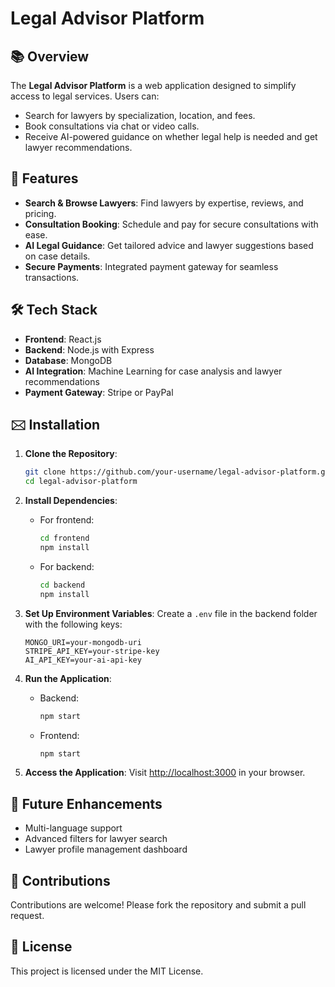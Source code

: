 # Legal Advisor Platform

## 📚 Overview
The **Legal Advisor Platform** is a web application designed to simplify access to legal services. Users can:
- Search for lawyers by specialization, location, and fees.
- Book consultations via chat or video calls.
- Receive AI-powered guidance on whether legal help is needed and get lawyer recommendations.

## 🚀 Features
- **Search & Browse Lawyers**: Find lawyers by expertise, reviews, and pricing.
- **Consultation Booking**: Schedule and pay for secure consultations with ease.
- **AI Legal Guidance**: Get tailored advice and lawyer suggestions based on case details.
- **Secure Payments**: Integrated payment gateway for seamless transactions.

## 🛠️ Tech Stack
- **Frontend**: React.js
- **Backend**: Node.js with Express
- **Database**: MongoDB
- **AI Integration**: Machine Learning for case analysis and lawyer recommendations
- **Payment Gateway**: Stripe or PayPal

## 🖂️ Installation

1. **Clone the Repository**:
   ```bash
   git clone https://github.com/your-username/legal-advisor-platform.git
   cd legal-advisor-platform
   ```

2. **Install Dependencies**:
   - For frontend:
     ```bash
     cd frontend
     npm install
     ```
   - For backend:
     ```bash
     cd backend
     npm install
     ```

3. **Set Up Environment Variables**:
   Create a `.env` file in the backend folder with the following keys:
   ```env
   MONGO_URI=your-mongodb-uri
   STRIPE_API_KEY=your-stripe-key
   AI_API_KEY=your-ai-api-key
   ```

4. **Run the Application**:
   - Backend:
     ```bash
     npm start
     ```
   - Frontend:
     ```bash
     npm start
     ```

5. **Access the Application**:
   Visit [http://localhost:3000](http://localhost:3000) in your browser.

## 📌 Future Enhancements
- Multi-language support
- Advanced filters for lawyer search
- Lawyer profile management dashboard

## 🤝 Contributions
Contributions are welcome! Please fork the repository and submit a pull request.

## 📄 License
This project is licensed under the MIT License.

